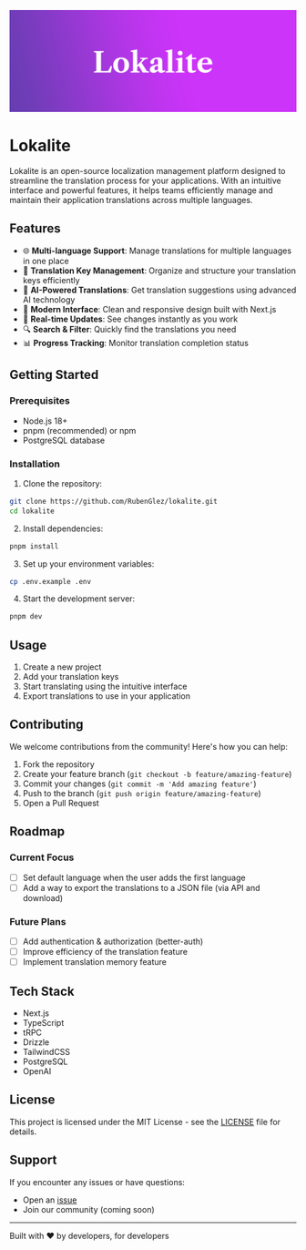 ![Lokalite](./public/lokalite.png)

# Lokalite

Lokalite is an open-source localization management platform designed to streamline the translation process for your applications. With an intuitive interface and powerful features, it helps teams efficiently manage and maintain their application translations across multiple languages.

## Features

- 🌐 **Multi-language Support**: Manage translations for multiple languages in one place
- 🔑 **Translation Key Management**: Organize and structure your translation keys efficiently
- 🤖 **AI-Powered Translations**: Get translation suggestions using advanced AI technology
- 📱 **Modern Interface**: Clean and responsive design built with Next.js
- 🔄 **Real-time Updates**: See changes instantly as you work
- 🔍 **Search & Filter**: Quickly find the translations you need
- 📊 **Progress Tracking**: Monitor translation completion status

## Getting Started

### Prerequisites

- Node.js 18+
- pnpm (recommended) or npm
- PostgreSQL database

### Installation

1. Clone the repository:

```bash
git clone https://github.com/RubenGlez/lokalite.git
cd lokalite
```

2. Install dependencies:

```bash
pnpm install
```

3. Set up your environment variables:

```bash
cp .env.example .env
```

4. Start the development server:

```bash
pnpm dev
```

## Usage

1. Create a new project
2. Add your translation keys
3. Start translating using the intuitive interface
4. Export translations to use in your application

## Contributing

We welcome contributions from the community! Here's how you can help:

1. Fork the repository
2. Create your feature branch (`git checkout -b feature/amazing-feature`)
3. Commit your changes (`git commit -m 'Add amazing feature'`)
4. Push to the branch (`git push origin feature/amazing-feature`)
5. Open a Pull Request

## Roadmap

### Current Focus

- [ ] Set default language when the user adds the first language
- [ ] Add a way to export the translations to a JSON file (via API and download)

### Future Plans

- [ ] Add authentication & authorization (better-auth)
- [ ] Improve efficiency of the translation feature
- [ ] Implement translation memory feature

## Tech Stack

- Next.js
- TypeScript
- tRPC
- Drizzle
- TailwindCSS
- PostgreSQL
- OpenAI

## License

This project is licensed under the MIT License - see the [LICENSE](LICENSE) file for details.

## Support

If you encounter any issues or have questions:

- Open an [issue](https://github.com/RubenGlez/lokalite/issues)
- Join our community (coming soon)

---

Built with ❤️ by developers, for developers
